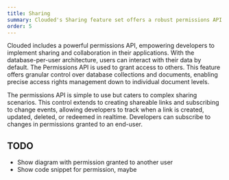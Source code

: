 ```yaml
---
title: Sharing
summary: Clouded's Sharing feature set offers a robust permissions API for realtime collaboration, allowing precise control over database access and the ability to react to changes in shared content.
order: 5
---
```


Clouded includes a powerful permissions API, empowering developers to implement sharing and collaboration in their applications. With the database-per-user architecture, users can interact with their data by default. The Permissions API is used to grant access to others. This feature offers granular control over database collections and documents, enabling precise access rights management down to individual document levels.

The permissions API is simple to use but caters to complex sharing scenarios. This control extends to creating shareable links and subscribing to change events, allowing developers to track when a link is created, updated, deleted, or redeemed in realtime. Developers can subscribe to changes in permissions granted to an end-user.

## TODO

- Show diagram with permission granted to another user
- Show code snippet for permission, maybe